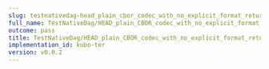 ```yaml
---
slug: testnativedag-head_plain_cbor_codec_with_no_explicit_format_returns_http_200
full_name: TestNativeDag/HEAD_plain_CBOR_codec_with_no_explicit_format_returns_HTTP_200
outcome: pass
title: TestNativeDag/HEAD_plain_CBOR_codec_with_no_explicit_format_returns_HTTP_200
implementation_id: kubo-ter
version: v0.0.2
---
```



